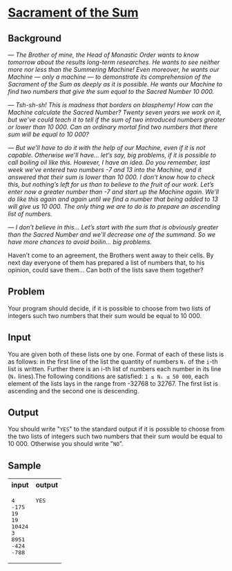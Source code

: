 # [Sacrament of the Sum](https://acm.timus.ru/problem.aspx?space=1&num=1021)

## Background
<i>
— The Brother of mine, the Head of Monastic Order wants to know tomorrow about the results long-term researches. He wants to see neither more nor less than the Summering Machine! Even moreover, he wants our Machine — only a machine — to demonstrate its comprehension of the Sacrament of the Sum as deeply as it is possible. He wants our Machine to find two numbers that give the sum equal to the Sacred Number 10 000.

— Tsh-sh-sh! This is madness that borders on blasphemy! How can the Machine calculate the Sacred Number? Twenty seven years we work on it, but we’ve could teach it to tell if the sum of two introduced numbers greater or lower than 10 000. Can an ordinary mortal find two numbers that there sum will be equal to 10 000?

— But we’ll have to do it with the help of our Machine, even if it is not capable. Otherwise we’ll have… let’s say, big problems, if it is possible to call boiling oil like this. However, I have an idea. Do you remember, last week we’ve entered two numbers -7 and 13 into the Machine, and it answered that their sum is lower than 10 000. I don’t know how to check this, but nothing’s left for us than to believe to the fruit of our work. Let’s enter now a greater number than -7 and start up the Machine again. We’ll do like this again and again until we find a number that being added to 13 will give us 10 000. The only thing we are to do is to prepare an ascending list of numbers.

— I don’t believe in this… Let’s start with the sum that is obviously greater than the Sacred Number and we’ll decrease one of the summand. So we have more chances to avoid boilin… big problems.
</i>

Haven’t come to an agreement, the Brothers went away to their cells. By next day everyone of them has prepared a list of numbers that, to his opinion, could save them… Can both of the lists save them together?

## Problem

Your program should decide, if it is possible to choose from two lists of integers such two numbers that their sum would be equal to 10 000.

## Input

You are given both of these lists one by one. Format of each of these lists is as follows: in the first line of the list the quantity of numbers `Nᵢ` of the `i`-th list is written. Further there is an i-th list of numbers each number in its line (`Nᵢ` lines).The following conditions are satisfied: `1 ≤ Nᵢ ≤ 50 000`, each element of the lists lays in the range from -32768 to 32767. The first list is ascending and the second one is descending.

## Output

You should write "`YES`" to the standard output if it is possible to choose from the two lists of integers such two numbers that their sum would be equal to 10 000. Otherwise you should write "`NO`".

## Sample

<table>
<tr>
<th>input</th>
<th>output</th>
</tr>
<tr>
<td style="vertical-align: top">
<pre>
4
-175
19
19
10424
3
8951
-424
-788
</pre>
</td>
<td style="vertical-align: top">
<pre>
YES
</pre>
</td>
</tr>
</table>
